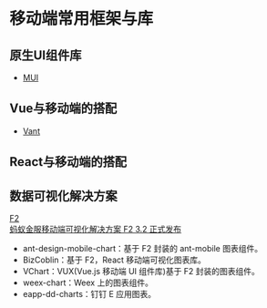 # 移动端常用框架与库

## 原生UI组件库
- [MUI](http://dev.dcloud.net.cn/mui/)

## Vue与移动端的搭配
- [Vant](https://youzan.github.io/vant/#/zh-CN/intro)

## React与移动端的搭配

## 数据可视化解决方案
[F2](https://github.com/antvis/f2)  
[蚂蚁金服移动端可视化解决方案 F2 3.2 正式发布](https://juejin.im/post/5b84e75ee51d4538a751f988)
- ant-design-mobile-chart：基于 F2 封装的 ant-mobile 图表组件。
- BizCoblin：基于 F2，React 移动端可视化图表库。
- VChart：VUX(Vue.js 移动端 UI 组件库)基于 F2 封装的图表组件。
- weex-chart：Weex 上的图表组件。
- eapp-dd-charts：钉钉 E 应用图表。
